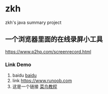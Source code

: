 zkh
===

zkh's java summary project

## 一个浏览器里面的在线录屏小工具
  https://www.p2hp.com/screenrecord.html
 
### Link Demo
  1. baidu [baidu](http://www.baidu.com)
  2. link <https://www.runoob.com>
  3. 这是一个链接 [菜鸟教程](https://www.runoob.com)

